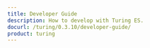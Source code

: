 ```yaml
---
title: Developer Guide
description: How to develop with Turing ES.
docurl: /turing/0.3.10/developer-guide/
product: turing
---
```

